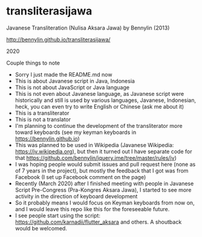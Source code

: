 # transliterasijawa
Javanese Transliteration (Nulisa Aksara Jawa)
by Bennylin (2013)

http://bennylin.github.io/transliterasijawa/

2020

Couple things to note
* Sorry I just made the README.md now
* This is about Javanese script in Java, Indonesia
* This is not about JavaScript or Java language
* This is not even about Javanese language, as Javanese script were historically and still is used by various languages, Javanese, Indonesian, heck,  you can even try to write English or Chinese (ask me about it)
* This is a transliterator
* This is not a translator
* I'm planning to continue the development of the transliterator more toward keyboards (see my keyman keyboards in https://bennylin.github.io)
* This was planned to be used in Wikipedia (Javanese Wikipedia: https://jv.wikipedia.org), but then it turned out I have separate code for that https://github.com/bennylin/jquery.ime/tree/master/rules/jv)
* I was hoping people would submit issues and pull request here (none as of 7 years in the project), but mostly the feedback that I got was from Facebook (I set up Facebook comment on the page)
* Recently (March 2020) after I finished meeting with people in Javanese Script Pre-Congress (Pra-Kongres Aksara Jawa), I started to see more activity in the direction of keyboard development
* So it probably means I would focus on Keyman keyboards from now on, and I would leave this repo like this for the foreseeable future.
* I see people start using the script: https://github.com/karnadii/flutter_aksara and others. A shoutback would be welcomed.
